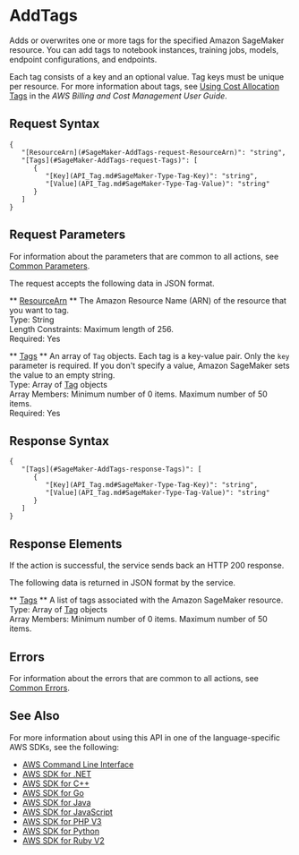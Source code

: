 # AddTags<a name="API_AddTags"></a>

Adds or overwrites one or more tags for the specified Amazon SageMaker resource\. You can add tags to notebook instances, training jobs, models, endpoint configurations, and endpoints\. 

Each tag consists of a key and an optional value\. Tag keys must be unique per resource\. For more information about tags, see [Using Cost Allocation Tags](http://docs.aws.amazon.com/awsaccountbilling/latest/aboutv2/cost-alloc-tags.html#allocation-what) in the *AWS Billing and Cost Management User Guide*\. 

## Request Syntax<a name="API_AddTags_RequestSyntax"></a>

```
{
   "[ResourceArn](#SageMaker-AddTags-request-ResourceArn)": "string",
   "[Tags](#SageMaker-AddTags-request-Tags)": [ 
      { 
         "[Key](API_Tag.md#SageMaker-Type-Tag-Key)": "string",
         "[Value](API_Tag.md#SageMaker-Type-Tag-Value)": "string"
      }
   ]
}
```

## Request Parameters<a name="API_AddTags_RequestParameters"></a>

For information about the parameters that are common to all actions, see [Common Parameters](CommonParameters.md)\.

The request accepts the following data in JSON format\.

 ** [ResourceArn](#API_AddTags_RequestSyntax) **   <a name="SageMaker-AddTags-request-ResourceArn"></a>
The Amazon Resource Name \(ARN\) of the resource that you want to tag\.  
Type: String  
Length Constraints: Maximum length of 256\.  
Required: Yes

 ** [Tags](#API_AddTags_RequestSyntax) **   <a name="SageMaker-AddTags-request-Tags"></a>
An array of `Tag` objects\. Each tag is a key\-value pair\. Only the `key` parameter is required\. If you don't specify a value, Amazon SageMaker sets the value to an empty string\.   
Type: Array of [Tag](API_Tag.md) objects  
Array Members: Minimum number of 0 items\. Maximum number of 50 items\.  
Required: Yes

## Response Syntax<a name="API_AddTags_ResponseSyntax"></a>

```
{
   "[Tags](#SageMaker-AddTags-response-Tags)": [ 
      { 
         "[Key](API_Tag.md#SageMaker-Type-Tag-Key)": "string",
         "[Value](API_Tag.md#SageMaker-Type-Tag-Value)": "string"
      }
   ]
}
```

## Response Elements<a name="API_AddTags_ResponseElements"></a>

If the action is successful, the service sends back an HTTP 200 response\.

The following data is returned in JSON format by the service\.

 ** [Tags](#API_AddTags_ResponseSyntax) **   <a name="SageMaker-AddTags-response-Tags"></a>
A list of tags associated with the Amazon SageMaker resource\.  
Type: Array of [Tag](API_Tag.md) objects  
Array Members: Minimum number of 0 items\. Maximum number of 50 items\.

## Errors<a name="API_AddTags_Errors"></a>

For information about the errors that are common to all actions, see [Common Errors](CommonErrors.md)\.

## See Also<a name="API_AddTags_SeeAlso"></a>

For more information about using this API in one of the language\-specific AWS SDKs, see the following:
+  [AWS Command Line Interface](http://docs.aws.amazon.com/goto/aws-cli/sagemaker-2017-07-24/AddTags) 
+  [AWS SDK for \.NET](http://docs.aws.amazon.com/goto/DotNetSDKV3/sagemaker-2017-07-24/AddTags) 
+  [AWS SDK for C\+\+](http://docs.aws.amazon.com/goto/SdkForCpp/sagemaker-2017-07-24/AddTags) 
+  [AWS SDK for Go](http://docs.aws.amazon.com/goto/SdkForGoV1/sagemaker-2017-07-24/AddTags) 
+  [AWS SDK for Java](http://docs.aws.amazon.com/goto/SdkForJava/sagemaker-2017-07-24/AddTags) 
+  [AWS SDK for JavaScript](http://docs.aws.amazon.com/goto/AWSJavaScriptSDK/sagemaker-2017-07-24/AddTags) 
+  [AWS SDK for PHP V3](http://docs.aws.amazon.com/goto/SdkForPHPV3/sagemaker-2017-07-24/AddTags) 
+  [AWS SDK for Python](http://docs.aws.amazon.com/goto/boto3/sagemaker-2017-07-24/AddTags) 
+  [AWS SDK for Ruby V2](http://docs.aws.amazon.com/goto/SdkForRubyV2/sagemaker-2017-07-24/AddTags) 